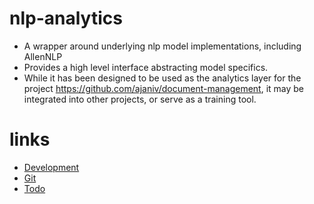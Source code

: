 # nlp-analytics
* A wrapper around underlying nlp model implementations, including AllenNLP
* Provides a high level interface abstracting model specifics.
* While it has been designed to be used as the analytics  layer for the project https://github.com/ajaniv/document-management,
  it may be integrated into other projects, or serve as a training tool.


# links
* [Development](./docs/develop.md)
* [Git](./docs/git.md)
* [Todo](./docs/todo.md)